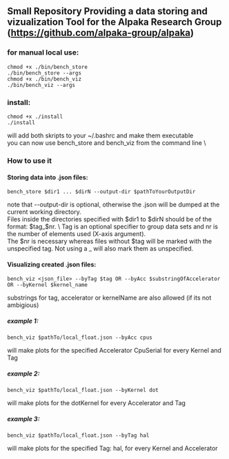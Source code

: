 ## Small Repository Providing a data storing and vizualization Tool for the Alpaka Research Group (https://github.com/alpaka-group/alpaka)
### for manual local use:
	chmod +x ./bin/bench_store
	./bin/bench_store --args	
	chmod +x ./bin/bench_viz
	./bin/bench_viz --args
### install:
	chmod +x ./install
	./install
will add both skripts to your ~/.bashrc and make them executable  \
you can now use bench_store and bench_viz from the command line  \
### How to use it
#### Storing data into .json files:
	bench_store $dir1 ... $dirN --output-dir $pathToYourOutputDir
note that --output-dir is optional, otherwise the .json will be dumped at the current working directory.   \
Files inside the directories specified with $dir1 to $dirN should be of the format: $tag_$nr.     \ 
Tag is an optional specifier to group data sets and nr is the number of elements used (X-axis argument).   \
The $nr is necessary whereas files without $tag will be marked with the unspecified tag. Not using a _ will also mark them as unspecified. 
#### Visualizing created .json files: 
	bench_viz <json_file> --byTag $tag OR --byAcc $substringOfAccelerator OR --byKernel $kernel_name
substrings for tag, accelerator or kernelName are also allowed (if its not ambigious)
##### example 1:
	bench_viz $pathTo/local_float.json --byAcc cpus 
will make plots for the specified Accelerator CpuSerial for every Kernel and Tag
##### example 2:
	bench_viz $pathTo/local_float.json --byKernel dot
will make plots for the dotKernel for every Accelerator and Tag
##### example 3:
	bench_viz $pathTo/local_float.json --byTag hal
will make plots for the specified Tag: hal, for every Kernel and Accelerator

